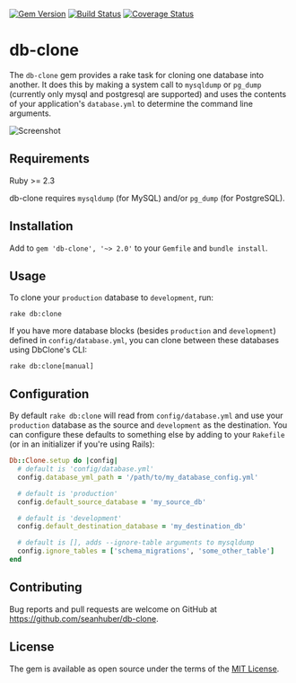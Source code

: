 [![Gem Version](https://badge.fury.io/rb/db-clone.svg)](https://badge.fury.io/rb/db-clone)
[![Build Status](https://travis-ci.org/seanhuber/db-clone.svg?branch=master)](https://travis-ci.org/seanhuber/db-clone)
[![Coverage Status](https://coveralls.io/repos/github/seanhuber/db-clone/badge.svg?branch=master)](https://coveralls.io/github/seanhuber/db-clone?branch=master)

# db-clone

The `db-clone` gem provides a rake task for cloning one database into another.  It does this by making a system call to `mysqldump` or `pg_dump` (currently only mysql and postgresql are supported) and uses the contents of your application's `database.yml` to determine the command line arguments.

![Screenshot](https://cdn.rawgit.com/seanhuber/db-clone/master/screenshot.png)

## Requirements

Ruby >= 2.3

db-clone requires `mysqldump` (for MySQL) and/or `pg_dump` (for PostgreSQL).

## Installation

Add to `gem 'db-clone', '~> 2.0'` to your `Gemfile` and `bundle install`.

## Usage

To clone your `production` database to `development`, run:

```
rake db:clone
```

If you have more database blocks (besides `production` and `development`) defined in `config/database.yml`, you can clone between these databases using DbClone's CLI:

```
rake db:clone[manual]
```

## Configuration

By default `rake db:clone` will read from `config/database.yml` and use your `production` database as the source and `development` as the destination.  You can configure these defaults to something else by adding to your `Rakefile` (or in an initializer if you're using Rails):

```ruby
Db::Clone.setup do |config|
  # default is 'config/database.yml'
  config.database_yml_path = '/path/to/my_database_config.yml'

  # default is 'production'
  config.default_source_database = 'my_source_db'

  # default is 'development'
  config.default_destination_database = 'my_destination_db'

  # default is [], adds --ignore-table arguments to mysqldump
  config.ignore_tables = ['schema_migrations', 'some_other_table']
end
```

## Contributing

Bug reports and pull requests are welcome on GitHub at https://github.com/seanhuber/db-clone.

## License

The gem is available as open source under the terms of the [MIT License](http://opensource.org/licenses/MIT).
